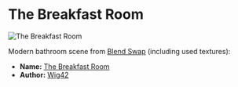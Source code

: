 The Breakfast Room
=============

![The Breakfast Room](https://www.janwalter.org/assets/breakfast.png)

Modern bathroom scene from [Blend Swap](http://www.blendswap.com)
(including used textures):

* **Name:** [The Breakfast Room](https://www.blendswap.com/blends/view/75431)
* **Author:** [Wig42](http://www.blendswap.com/users/view/Wig42)
